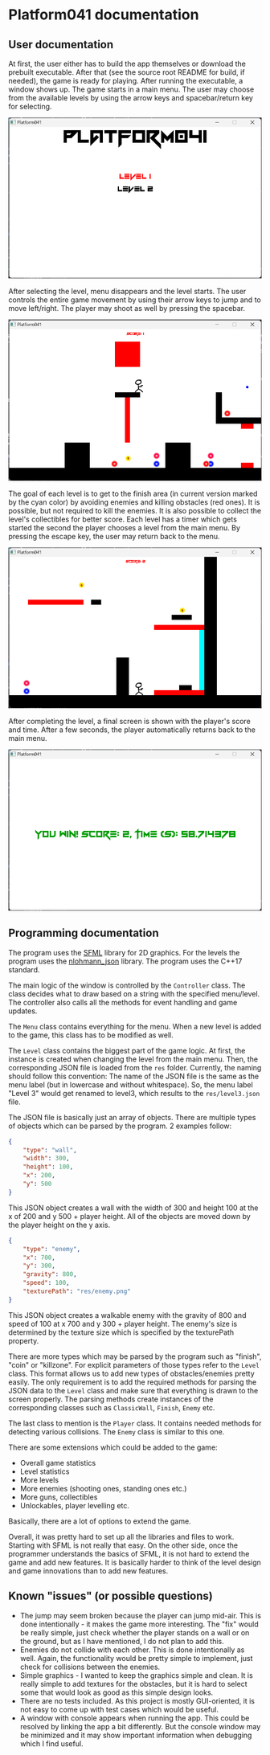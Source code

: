 # Platform041 documentation

## User documentation

At first, the user either has to build the app themselves or download the prebuilt executable. After that (see the source root README for build, if needed), the game is ready for playing. After running the executable, a window shows up. The game starts in a main menu. The user may choose from the available levels by using the arrow keys and spacebar/return key for selecting.

<img src="images/menu.png" />

After selecting the level, menu disappears and the level starts. The user controls the entire game movement by using their arrow keys to jump and to move left/right. The player may shoot as well by pressing the spacebar.

<img src="images/level1_start.png" />

The goal of each level is to get to the finish area (in current version marked by the cyan color) by avoiding enemies and killing obstacles (red ones). It is possible, but not required to kill the enemies. It is also possible to collect the level's collectibles for better score. Each level has a timer which gets started the second the player chooses a level from the main menu. By pressing the escape key, the user may return back to the menu.

<img src="images/level1_end.png" />

After completing the level, a final screen is shown with the player's score and time. After a few seconds, the player automatically returns back to the main menu.

<img src="images/level1_score.png" />

## Programming documentation

The program uses the [SFML](https://github.com/SFML/SFML.git) library for 2D graphics. For the levels the program uses the [nlohmann_json](https://github.com/nlohmann/json.git) library. The program uses the C++17 standard.

The main logic of the window is controlled by the `Controller` class. The class decides what to draw based on a string with the specified menu/level. The controller also calls all the methods for event handling and game updates.

The `Menu` class contains everything for the menu. When a new level is added to the game, this class has to be modified as well.

The `Level` class contains the biggest part of the game logic. At first, the instance is created when changing the level from the main menu. Then, the corresponding JSON file is loaded from the `res` folder. Currently, the naming should follow this convention: The name of the JSON file is the same as the menu label (but in lowercase and without whitespace). So, the menu label "Level 3" would get renamed to level3, which results to the `res/level3.json` file.

The JSON file is basically just an array of objects. There are multiple types of objects which can be parsed by the program. 2 examples follow:

```json
{
    "type": "wall",
    "width": 300,
    "height": 100,
    "x": 200,
    "y": 500
}
```

This JSON object creates a wall with the width of 300 and height 100 at the x of 200 and y 500 + player height. All of the objects are moved down by the player height on the y axis.

```json
{
    "type": "enemy",
    "x": 700,
    "y": 300,
    "gravity": 800,
    "speed": 100,
    "texturePath": "res/enemy.png"
}
```

This JSON object creates a walkable enemy with the gravity of 800 and speed of 100 at x 700 and y 300 + player height. The enemy's size is determined by the texture size which is specified by the texturePath property.

There are more types which may be parsed by the program such as "finish", "coin" or "killzone". For explicit parameters of those types refer to the `Level` class. This format allows us to add new types of obstacles/enemies pretty easily. The only requirement is to add the required methods for parsing the JSON data to the `Level` class and make sure that everything is drawn to the screen properly. The parsing methods create instances of the corresponding classes such as `ClassicWall`, `Finish`, `Enemy` etc.

The last class to mention is the `Player` class. It contains needed methods for detecting various collisions. The `Enemy` class is similar to this one.

There are some extensions which could be added to the game:
- Overall game statistics
- Level statistics
- More levels
- More enemies (shooting ones, standing ones etc.)
- More guns, collectibles
- Unlockables, player levelling etc.

Basically, there are a lot of options to extend the game.

Overall, it was pretty hard to set up all the libraries and files to work. Starting with SFML is not really that easy. On the other side, once the programmer understands the basics of SFML, it is not hard to extend the game and add new features. It is basically harder to think of the level design and game innovations than to add new features.

## Known "issues" (or possible questions)
- The jump may seem broken because the player can jump mid-air. This is done intentionally - it makes the game more interesting. The "fix" would be really simple, just check whether the player stands on a wall or on the ground, but as I have mentioned, I do not plan to add this.
- Enemies do not collide with each other. This is done intentionally as well. Again, the functionality would be pretty simple to implement, just check for collisions between the enemies.
- Simple graphics - I wanted to keep the graphics simple and clean. It is really simple to add textures for the obstacles, but it is hard to select some that would look as good as this simple design looks.
- There are no tests included. As this project is mostly GUI-oriented, it is not easy to come up with test cases which would be useful.
- A window with console appears when running the app. This could be resolved by linking the app a bit differently. But the console window may be minimized and it may show important information when debugging which I find useful.
